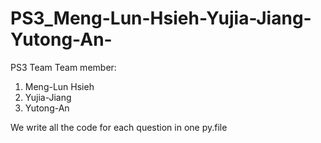 # PS3_Meng-Lun-Hsieh-Yujia-Jiang-Yutong-An-
PS3 Team
Team member: 
1. Meng-Lun Hsieh
2. Yujia-Jiang
3. Yutong-An

We write all the code for each question in one py.file
